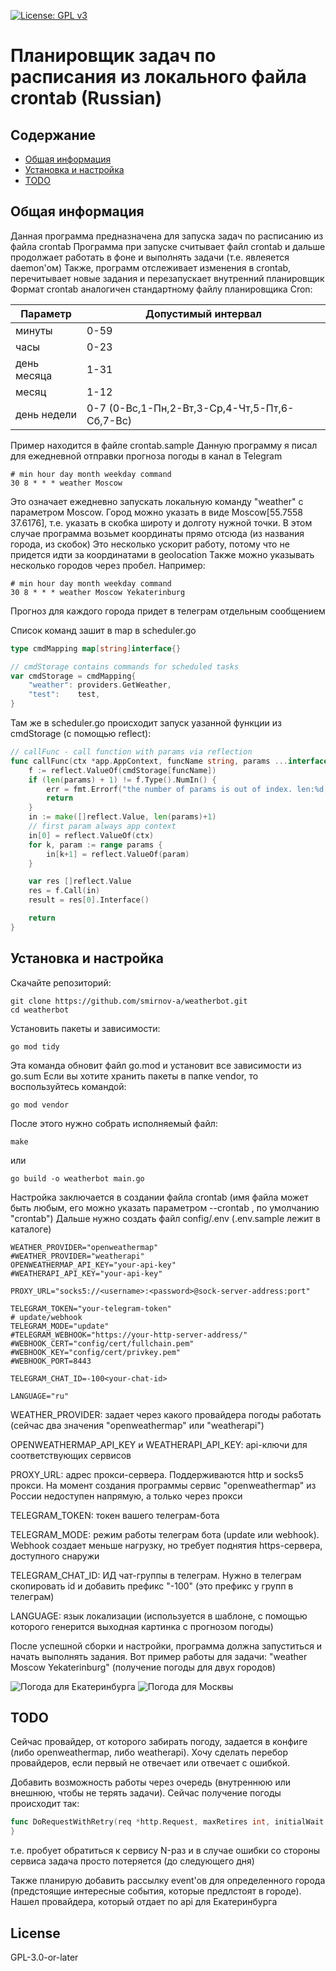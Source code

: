 [![License: GPL v3](https://img.shields.io/badge/License-GPLv3-blue.svg)](https://www.gnu.org/licenses/gpl-3.0)

# Планировщик задач по расписания из локального файла crontab (Russian)

## Содержание
 * [Общая информация](#general-info)
 * [Установка и настройка](#installation)
 * [TODO](#todo)

## <a name="general-info"></a>Общая информация
Данная программа предназначена для запуска задач по расписанию из файла crontab
Программа при запуске считывает файл crontab и дальше продолжает работать в фоне и выполнять задачи (т.е. явлеяется daemon'ом)
Также, программ отслеживает изменения в crontab, перечитывает новые задания и перезапускает внутренний планировщик
Формат crontab аналогичен стандартному файлу планировщика Cron:

| Параметр      | Допустимый интервал                           |
|---------------|-----------------------------------------------|
| минуты        | 0-59                                          |
| часы          | 0-23                                          |
| день месяца   | 1-31                                          |
| месяц         | 1-12                                          |
| день недели   | 0-7 (0-Вс,1-Пн,2-Вт,3-Ср,4-Чт,5-Пт,6-Сб,7-Вс) |

Пример находится в файле crontab.sample
Данную программу я писал для ежедневной отправки прогноза погоды в канал в Telegram
```cronexp
# min hour day month weekday command
30 8 * * * weather Moscow
```
Это означает ежедневно запускать локальную команду "weather" с параметром Moscow.
Город можно указать в виде Moscow[55.7558 37.6176], т.е. указать в скобка широту и долготу нужной точки.
В этом случае программа возьмет координаты прямо отсюда (из названия города, из скобок)
Это несколько ускорит работу, потому что не придется идти за координатами в geolocation
Также можно указывать несколько городов через пробел. Например:
```cronexp
# min hour day month weekday command
30 8 * * * weather Moscow Yekaterinburg
```
Прогноз для каждого города придет в телеграм отдельным сообщением

Список команд зашит в map в scheduler.go
```go
type cmdMapping map[string]interface{}

// cmdStorage contains commands for scheduled tasks
var cmdStorage = cmdMapping{
    "weather": providers.GetWeather,
    "test":    test,
}
```
Там же в scheduler.go происходит запуск уазанной функции из cmdStorage (с помощью reflect):
```go
// callFunc - call function with params via reflection
func callFunc(ctx *app.AppContext, funcName string, params ...interface{}) (result interface{}, err error) {
    f := reflect.ValueOf(cmdStorage[funcName])
    if (len(params) + 1) != f.Type().NumIn() {
        err = fmt.Errorf("the number of params is out of index. len:%d; num:%d", len(params), f.Type().NumIn())
        return
    }
    in := make([]reflect.Value, len(params)+1)
    // first param always app context
    in[0] = reflect.ValueOf(ctx)
    for k, param := range params {
        in[k+1] = reflect.ValueOf(param)
    }

    var res []reflect.Value
    res = f.Call(in)
    result = res[0].Interface()

    return
}
```

## <a name="installation"></a>Установка и настройка
Скачайте репозиторий:
```shell
git clone https://github.com/smirnov-a/weatherbot.git
cd weatherbot
````
Установить пакеты и зависимости:
```shell
go mod tidy
```
Эта команда обновит файл go.mod и установит все зависимости из go.sum
Если вы хотите хранить пакеты в папке vendor, то воспользуйтесь командой:
```shell
go mod vendor 
```
После этого нужно собрать исполняемый файл:
```shell
make
```
или
```shell
go build -o weatherbot main.go
```
Настройка заключается в создании файла crontab (имя файла может быть любым, его можно указать параметром --crontab <filename>, по умолчанию "crontab")
Дальше нужно создать файл config/.env (.env.sample лежит в каталоге)
```text
WEATHER_PROVIDER="openweathermap"
#WEATHER_PROVIDER="weatherapi"
OPENWEATHERMAP_API_KEY="your-api-key"
#WEATHERAPI_API_KEY="your-api-key"

PROXY_URL="socks5://<username>:<password>@sock-server-address:port"

TELEGRAM_TOKEN="your-telegram-token"
# update/webhook
TELEGRAM_MODE="update"
#TELEGRAM_WEBHOOK="https://your-http-server-address/"
#WEBHOOK_CERT="config/cert/fullchain.pem"
#WEBHOOK_KEY="config/cert/privkey.pem"
#WEBHOOK_PORT=8443

TELEGRAM_CHAT_ID=-100<your-chat-id>

LANGUAGE="ru"
```
WEATHER_PROVIDER: задает через какого провайдера погоды работать (сейчас два значения "openweathermap" или "weatherapi")

OPENWEATHERMAP_API_KEY и WEATHERAPI_API_KEY: api-ключи для соответствующих сервисов

PROXY_URL: адрес прокси-сервера. Поддерживаются http и socks5 прокси. На момент создания программы сервис "openweathermap" из России недоступен напрямую, а только через прокси

TELEGRAM_TOKEN: токен вашего телеграм-бота

TELEGRAM_MODE: режим работы телеграм бота (update или webhook). Webhook создает меньше нагрузку, но требует поднятия https-сервера, доступного снаружи

TELEGRAM_CHAT_ID: ИД чат-группы в телеграм. Нужно в телеграм скопировать id и добавить префикс "-100" (это префикс у групп в телеграм)

LANGUAGE: язык локализации (используется в шаблоне, с помощью которого генерится выходная картинка с прогнозом погоды)

После успешной сборки и настройки, программа должна запуститься и начать выполнять задания. Вот пример работы для задачи:
"weather Moscow Yekaterinburg" (получение погоды для двух городов)

![](https://github.com/user-attachments/assets/f4b9081a-c17a-49f6-a595-e91fe50adffa "Погода для Екатеринбурга")
![](https://github.com/user-attachments/assets/b54aaec5-2a23-4212-ad99-01f2e9b93407 "Погода для Москвы")

## <a name="todo"></a>TODO
Сейчас провайдер, от которого забирать погоду, задается в конфиге (либо openweathermap, либо weatherapi). Хочу сделать перебор провайдеров, если первый не отвечает или отвечает с ошибкой.

Добавить возможность работы через очередь (внутреннюю или внешнюю, чтобы не терять задачи). Сейчас получение погоды происходит так:
```go
func DoRequestWithRetry(req *http.Request, maxRetires int, initialWait time.Duration) (*http.Response, error) {
}
```
т.е. пробует обратиться к сервису N-раз и в случае ошибки со стороны сервиса задача просто потеряется (до следующего дня)

Также планирую добавить рассылку event'ов для определенного города (предстоящие интересные события, которые предлстоят в городе). Нашел провайдера, который отдает по api для Екатеринбурга

## License

GPL-3.0-or-later
